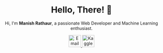 <div align="center">
  <!-- Heading -->
  <h1>Hello, There! 👋</h1>
  <p>Hi, I'm <strong>Manish Rathaur</strong>, a passionate Web Developer and Machine Learning enthusiast.</p>

  <!-- Contact Details -->
  <p>
    <!-- Email -->
    <a href="mailto:mrathaur704@gmail.com" title="Email">
      <img src="https://img.icons8.com/fluency/48/000000/email.png" alt="Email" width="40" />
    </a>
    <!-- Kaggle -->
    <a href="https://www.kaggle.com/manishrathaur" title="Kaggle Profile">
      <img src="https://img.icons8.com/color/48/000000/kaggle.png" alt="Kaggle" width="40" />
    </a>
  </p>
</div>
